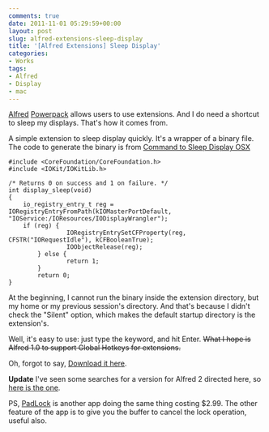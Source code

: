 ```yaml
---
comments: true
date: 2011-11-01 05:29:59+00:00
layout: post
slug: alfred-extensions-sleep-display
title: '[Alfred Extensions] Sleep Display'
categories:
- Works
tags:
- Alfred
- Display
- mac
---
```


[Alfred](http://www.alfredapp.com) [Powerpack](http://www.alfredapp.com/powerpack/) allows users to use extensions. And I do need a shortcut to sleep my displays. That's how it comes from.

A simple extension to sleep display quickly. It's a wrapper of a binary file.
The code to generate the binary is from [Command to Sleep Display OSX](http://stackoverflow.com/questions/1239439/command-to-sleep-display-osx)

	#include <CoreFoundation/CoreFoundation.h>
	#include <IOKit/IOKitLib.h>

	/* Returns 0 on success and 1 on failure. */
	int display_sleep(void)
	{
	    io_registry_entry_t reg = IORegistryEntryFromPath(kIOMasterPortDefault, "IOService:/IOResources/IODisplayWrangler");
	    if (reg) {
	                IORegistryEntrySetCFProperty(reg, CFSTR("IORequestIdle"), kCFBooleanTrue);
	                IOObjectRelease(reg);
	        } else {
	                return 1;
	        }
	        return 0;
	}

At the beginning, I cannot run the binary inside the extension directory, but my home or my previous session's directory. And that's because I didn't check the "Silent" option, which makes the default startup directory is the extension's.

Well, it's easy to use: just type the keyword, and hit Enter.
~~What I hope is Alfred 1.0 to support Global Hotkeys for extensions.~~

Oh, forgot to say, [Download it here](http://wwwjfy.net/tools/SleepDisplay.alfredextension).

**Update** I've seen some searches for a version for Alfred 2 directed here, so [here is the one](http://wwwjfy.net/tools/SleepDisplay.alfredworkflow).

PS, [PadLock](http://itunes.apple.com/us/app/padlock/id415667090?mt=12) is another app doing the same thing costing $2.99. The other feature of the app is to give you the buffer to cancel the lock operation, useful also.
